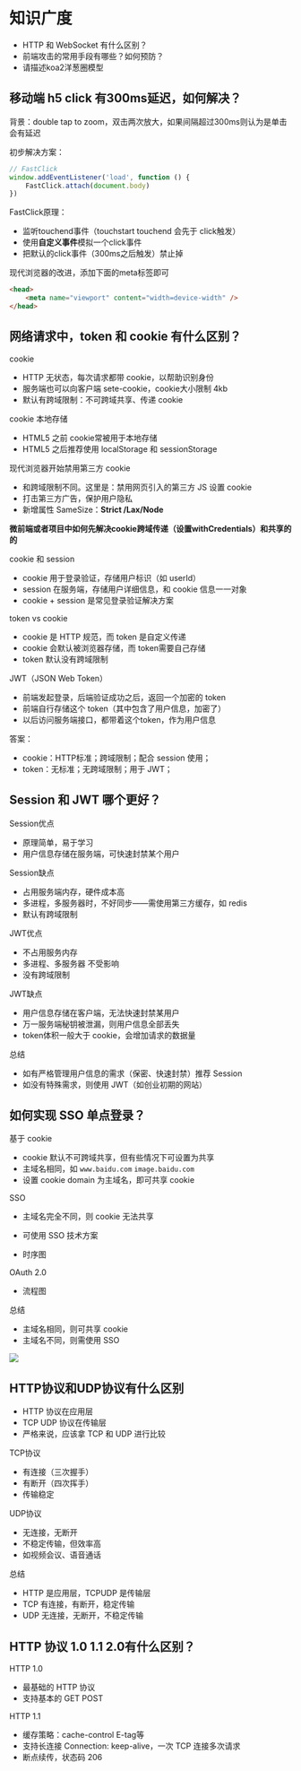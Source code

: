 # 知识广度

- HTTP 和 WebSocket 有什么区别？
- 前端攻击的常用手段有哪些？如何预防？
- 请描述koa2洋葱圈模型

## 移动端 h5 click  有300ms延迟，如何解决？

背景：double tap to zoom，双击两次放大，如果间隔超过300ms则认为是单击会有延迟

初步解决方案：

```javascript
// FastClick
window.addEventListener('load', function () {
    FastClick.attach(document.body)
})
```

FastClick原理：

- 监听touchend事件（touchstart touchend 会先于 click触发）
- 使用**自定义事件**模拟一个click事件
- 把默认的click事件（300ms之后触发）禁止掉

现代浏览器的改进，添加下面的meta标签即可

```html
<head>
    <meta name="viewport" content="width=device-width" />
</head>
```

## 网络请求中，token 和 cookie 有什么区别？

cookie

- HTTP 无状态，每次请求都带 cookie，以帮助识别身份
- 服务端也可以向客户端 sete-cookie，cookie大小限制 4kb
- 默认有跨域限制：不可跨域共享、传递 cookie

cookie 本地存储

- HTML5 之前 cookie常被用于本地存储
- HTML5 之后推荐使用 localStorage 和 sessionStorage

现代浏览器开始禁用第三方 cookie

- 和跨域限制不同。这里是：禁用网页引入的第三方 JS 设置 cookie
- 打击第三方广告，保护用户隐私
- 新增属性 SameSize：**Strict /Lax/Node**

**微前端或者项目中如何先解决cookie跨域传递（设置withCredentials）和共享的的**

cookie 和 session

- cookie 用于登录验证，存储用户标识（如 userId）
- session 在服务端，存储用户详细信息，和 cookie 信息一一对象
- cookie + session 是常见登录验证解决方案

token vs cookie

- cookie 是 HTTP 规范，而 token 是自定义传递
- cookie 会默认被浏览器存储，而 token需要自己存储
- token 默认没有跨域限制

JWT（JSON Web Token）

- 前端发起登录，后端验证成功之后，返回一个加密的 token
- 前端自行存储这个 token（其中包含了用户信息，加密了）
- 以后访问服务端接口，都带着这个token，作为用户信息

答案：

- cookie：HTTP标准；跨域限制；配合 session 使用；
- token：无标准；无跨域限制；用于 JWT；

## Session 和 JWT 哪个更好？

Session优点

- 原理简单，易于学习
- 用户信息存储在服务端，可快速封禁某个用户

Session缺点

- 占用服务端内存，硬件成本高
- 多进程，多服务器时，不好同步——需使用第三方缓存，如 redis
- 默认有跨域限制

JWT优点

- 不占用服务内存
- 多进程、多服务器 不受影响
- 没有跨域限制

JWT缺点

- 用户信息存储在客户端，无法快速封禁某用户
- 万一服务端秘钥被泄漏，则用户信息全部丢失
- token体积一般大于 cookie，会增加请求的数据量

总结

- 如有严格管理用户信息的需求（保密、快速封禁）推荐 Session
- 如没有特殊需求，则使用 JWT（如创业初期的网站）

## 如何实现 SSO 单点登录？

基于 cookie

- cookie 默认不可跨域共享，但有些情况下可设置为共享
- 主域名相同，如 `www.baidu.com` `image.baidu.com`
- 设置 cookie domain 为主域名，即可共享 cookie

SSO

- 主域名完全不同，则 cookie 无法共享
- 可使用 SSO 技术方案

- 时序图

OAuth 2.0

- 流程图

总结

- 主域名相同，则可共享 cookie
- 主域名不同，则需使用 SSO

![](http://cdn.wangtongmeng.com/20231030095311.png)

## HTTP协议和UDP协议有什么区别

- HTTP 协议在应用层
- TCP UDP 协议在传输层
- 严格来说，应该拿 TCP 和 UDP 进行比较

TCP协议

- 有连接（三次握手）
- 有断开（四次挥手）
- 传输稳定

UDP协议

- 无连接，无断开
- 不稳定传输，但效率高
- 如视频会议、语音通话

总结

- HTTP 是应用层，TCPUDP 是传输层
- TCP 有连接，有断开，稳定传输
- UDP 无连接，无断开，不稳定传输

## HTTP 协议 1.0 1.1 2.0有什么区别？

HTTP 1.0

- 最基础的 HTTP 协议
- 支持基本的 GET POST 

HTTP 1.1

- 缓存策略：cache-control E-tag等
- 支持长连接 Connection: keep-alive，一次 TCP 连接多次请求
- 断点续传，状态码 206